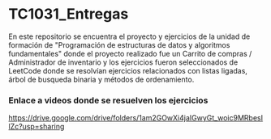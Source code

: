 # TC1031_Entregas
En este repositorio se encuentra el proyecto y ejercicios de la unidad de formación de "Programación de estructuras de datos y algoritmos fundamentales" donde el proyecto realizado fue un Carrito de compras / Administrador de inventario y los ejercicios fueron seleccionados de LeetCode donde se resolvían ejercicios relacionados con listas ligadas, árbol de busqueda binaria y métodos de ordenamiento.

### Enlace a videos donde se resuelven los ejercicios
https://drive.google.com/drive/folders/1am2GOwXi4jaIGwyGt_woic9MRbesIlZc?usp=sharing
